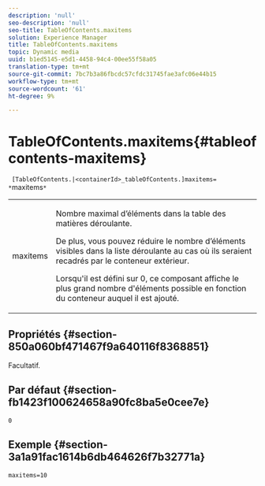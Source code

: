 ```yaml
---
description: 'null'
seo-description: 'null'
seo-title: TableOfContents.maxitems
solution: Experience Manager
title: TableOfContents.maxitems
topic: Dynamic media
uuid: b1ed5145-e5d1-4458-94c4-00ee55f58a05
translation-type: tm+mt
source-git-commit: 7bc7b3a86fbcdc57cfdc31745fae3afc06e44b15
workflow-type: tm+mt
source-wordcount: '61'
ht-degree: 9%

---
```



# TableOfContents.maxitems{#tableofcontents-maxitems}

` [TableOfContents.|<containerId>_tableOfContents.]maxitems= *`maxitems`*`

<table id="table_F9BC656721B04870AC628ACBC47E7200"> 
 <tbody> 
  <tr> 
   <td> <p> <span class="codeph"><span class="varname"> maxitems</span></span> </p> </td> 
   <td> <p>Nombre maximal d’éléments dans la table des matières déroulante. </p> <p>De plus, vous pouvez réduire le nombre d’éléments visibles dans la liste déroulante au cas où ils seraient recadrés par le conteneur extérieur. </p> <p>Lorsqu'il est défini sur <span class="codeph"> 0</span>, ce composant affiche le plus grand nombre d'éléments possible en fonction du conteneur auquel il est ajouté. </p> </td> 
  </tr> 
 </tbody> 
</table>

## Propriétés {#section-850a060bf471467f9a640116f8368851}

Facultatif.

## Par défaut {#section-fb1423f100624658a90fc8ba5e0cee7e}

`0`

## Exemple {#section-3a1a91fac1614b6db464626f7b32771a}

`maxitems=10`
